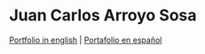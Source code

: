 # Juan Carlos Arroyo Sosa

[Portfolio in english](https://jcarroyos.github.io/portfolio/) | [Portafolio en español](https://jcarroyos.github.io/portfolio/es/docs/intro)
